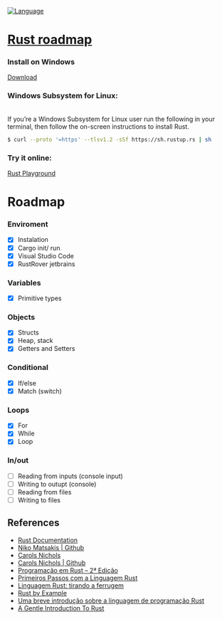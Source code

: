 [![Language](https://img.shields.io/badge/made%20with%20rust-f57301.svg)](https://shields.io/) 
# [Rust roadmap](https://doc.rust-lang.org/)

### Install on Windows
[Download](https://www.rust-lang.org/tools/install)

### Windows Subsystem for Linux:
<br>
If you’re a Windows Subsystem for Linux user run the following in your terminal, then follow the on-screen instructions to install Rust.

```sh
$ curl --proto '=https' --tlsv1.2 -sSf https://sh.rustup.rs | sh
```

### Try it online:
[Rust Playground](https://play.rust-lang.org/)

# Roadmap

### Enviroment
- [x] Instalation
- [x] Cargo init/ run
- [x] Visual Studio Code
- [x] RustRover jetbrains
### Variables
- [x] Primitive types

### Objects
- [x] Structs
- [x] Heap, stack
- [x] Getters and Setters

### Conditional
- [x] If/else
- [x] Match (switch)
### Loops
- [x] For
- [x] While
- [x] Loop

### In/out
- [ ] Reading from inputs (console input)
- [ ] Writing to outupt (console)
- [ ] Reading from files
- [ ] Writing to files
## References


- [Rust Documentation](https://doc.rust-lang.org/)
- [Niko Matsakis | Github](https://github.com/nikomatsakis)
- [Carols Nichols](http://carol-nichols.com/)
- [Carols Nichols | Github](https://github.com/carols10cents)
- [Programação em Rust – 2ª Edição](https://www.novatec.com.br/livros/programacao-em-rust-2ed/)
- [Primeiros Passos com a Linguagem Rust](https://novatec.com.br/livros/primeiros-passos-linguagem-rust/)
- [Linguagem Rust: tirando a ferrugem](https://paulohrpinheiro.xyz/texts/rust/2016-03-02-tirando-a-ferrugem.html)
- [Rust by Example](https://doc.rust-lang.org/rust-by-example/)
- [Uma breve introdução sobre a linguagem de programação Rust](https://mozillabr.org/2015/05/27/uma-breve-introducao-sobre-a-linguagem-de-programacao-rust/)
- [A Gentle Introduction To Rust](https://stevedonovan.github.io/rust-gentle-intro/readme.html)
